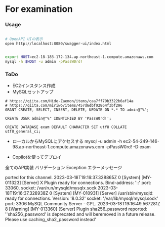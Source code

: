 # For examination

### Usage

```bash

# OpenAPI UIの表示
open http://localhost:8080/swagger-ui/index.html

```

```bash

export HOST=ec2-18-183-172-134.ap-northeast-1.compute.amazonaws.com
mysql -h $HOST -u admin -pPassW0rd! 

```

### ToDo

- EC2インスタンス作成
- MySQLセットアップ
```mysql
# https://qiita.com/Hide-Zaemon/items/caa7ff79b3322b6af14a
# https://qiita.com/miriwo/items/457d6dbf02864f3bf296
GRANT CREATE, SELECT, INSERT, DELETE, UPDATE ON *.* TO admin@"%";

CREATE USER admin@"%" IDENTIFIED BY 'PassW0rd!';

CREATE DATABASE exam DEFAULT CHARACTER SET utf8 COLLATE utf8_general_ci;
```
- ローカルからMySQLにアクセスする
  mysql -u admin -h ec2-54-249-146-98.ap-northeast-1.compute.amazonaws.com -pPassW0rd! -D exam

- Copilotを使ってデプロイ

全てのAPI実装
バリデーション
Exception
エラーメッセージ

ported for this channel.
2023-03-18T19:16:37.328865Z 0 [System] [MY-011323] [Server] X Plugin ready for connections. Bind-address: '::' port: 33060, socket: /var/run/mysqld/mysqlx.sock
2023-03-18T19:16:37.328938Z 0 [System] [MY-010931] [Server] /usr/sbin/mysqld: ready for connections. Version: '8.0.32'  socket: '/var/lib/mysql/mysql.sock'  port: 3306  MySQL Community Server - GPL.
2023-03-18T19:16:49.567281Z 8 [Warning] [MY-013360] [Server] Plugin sha256_password reported: ''sha256_password' is deprecated and will beremoved in a future release. Please use caching_sha2_password instead'